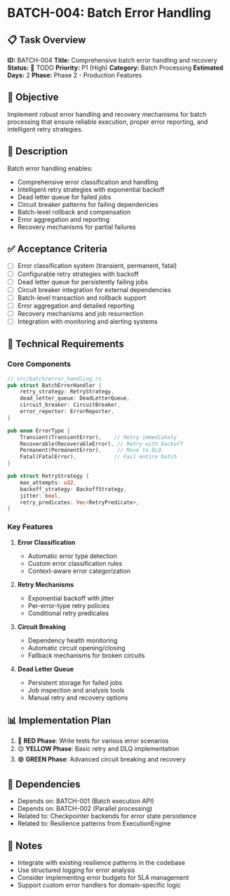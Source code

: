 # BATCH-004: Batch Error Handling

## 📋 Task Overview
**ID:** BATCH-004
**Title:** Comprehensive batch error handling and recovery
**Status:** 🔴 TODO
**Priority:** P1 (High)
**Category:** Batch Processing
**Estimated Days:** 2
**Phase:** Phase 2 - Production Features

## 🎯 Objective
Implement robust error handling and recovery mechanisms for batch processing that ensure reliable execution, proper error reporting, and intelligent retry strategies.

## 📝 Description
Batch error handling enables:
- Comprehensive error classification and handling
- Intelligent retry strategies with exponential backoff
- Dead letter queue for failed jobs
- Circuit breaker patterns for failing dependencies
- Batch-level rollback and compensation
- Error aggregation and reporting
- Recovery mechanisms for partial failures

## ✅ Acceptance Criteria
- [ ] Error classification system (transient, permanent, fatal)
- [ ] Configurable retry strategies with backoff
- [ ] Dead letter queue for persistently failing jobs
- [ ] Circuit breaker integration for external dependencies
- [ ] Batch-level transaction and rollback support
- [ ] Error aggregation and detailed reporting
- [ ] Recovery mechanisms and job resurrection
- [ ] Integration with monitoring and alerting systems

## 🔧 Technical Requirements

### Core Components
```rust
// src/batch/error_handling.rs
pub struct BatchErrorHandler {
    retry_strategy: RetryStrategy,
    dead_letter_queue: DeadLetterQueue,
    circuit_breaker: CircuitBreaker,
    error_reporter: ErrorReporter,
}

pub enum ErrorType {
    Transient(TransientError),    // Retry immediately
    Recoverable(RecoverableError), // Retry with backoff
    Permanent(PermanentError),     // Move to DLQ
    Fatal(FatalError),            // Fail entire batch
}

pub struct RetryStrategy {
    max_attempts: u32,
    backoff_strategy: BackoffStrategy,
    jitter: bool,
    retry_predicates: Vec<RetryPredicate>,
}
```

### Key Features
1. **Error Classification**
   - Automatic error type detection
   - Custom error classification rules
   - Context-aware error categorization

2. **Retry Mechanisms**
   - Exponential backoff with jitter
   - Per-error-type retry policies
   - Conditional retry predicates

3. **Circuit Breaking**
   - Dependency health monitoring
   - Automatic circuit opening/closing
   - Fallback mechanisms for broken circuits

4. **Dead Letter Queue**
   - Persistent storage for failed jobs
   - Job inspection and analysis tools
   - Manual retry and recovery options

## 📊 Implementation Plan
1. 🔴 **RED Phase**: Write tests for various error scenarios
2. 🟡 **YELLOW Phase**: Basic retry and DLQ implementation
3. 🟢 **GREEN Phase**: Advanced circuit breaking and recovery

## 🔗 Dependencies
- Depends on: BATCH-001 (Batch execution API)
- Depends on: BATCH-002 (Parallel processing)
- Related to: Checkpointer backends for error state persistence
- Related to: Resilience patterns from ExecutionEngine

## 📝 Notes
- Integrate with existing resilience patterns in the codebase
- Use structured logging for error analysis
- Consider implementing error budgets for SLA management
- Support custom error handlers for domain-specific logic